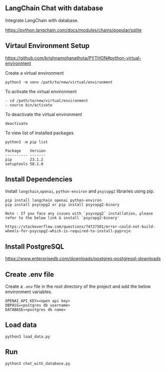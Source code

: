## LangChain Chat with database

Integrate LangChain with database.

https://python.langchain.com/docs/modules/chains/popular/sqlite

## Virtaul Environment Setup

https://github.com/krishnamohanathota/PYTHON#python-virtual-environment

Create a virtual environment

    python3 -m venv /path/to/new/virtual/environment

To activate the virtual environment

    - cd /path/to/new/virtual/environment
    - source bin/activate

To deactivate the virtual environment

    deactivate

To view list of installed packages

    python3 -m pip list

    Package    Version
    ---------- -------
    pip        23.1.2
    setuptools 58.1.0

## Install Dependencies

Install `langchain`,`openai`, `python-environ` and `psycopg2` libraries using pip.

    pip install langchain openai python-environ
    pip install psycopg2 or pip install psycopg2-binary

    Note : If you face any issues with `psycopg2` installation, please refer to the below link & install `psycopg2-binary'

    https://stackoverflow.com/questions/74727501/error-could-not-build-wheels-for-psycopg2-which-is-required-to-install-pyproje

## Install PostgreSQL

https://www.enterprisedb.com/downloads/postgres-postgresql-downloads

## Create .env file

Create a `.env` file in the root directory of the project and add the below environment variables.

```
OPENAI_API_KEY=<open api key>
DBPASS=<postgres db username>
DATABASE=<postgres db name>
```

## Load data

    python3 load_data.py

## Run

    python3 chat_with_database.py
